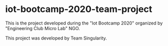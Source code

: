 # iot-bootcamp-2020-team-project

This is the project developed during the "Iot Bootcamp 2020" organized by "Engineering Club Micro Lab" NGO.

This project was developed by Team Singularity.
